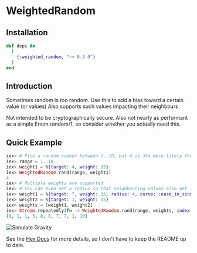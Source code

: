 # WeightedRandom

## Installation

```elixir
def deps do
  [
    {:weighted_random, "~> 0.3.0"}
  ]
end
```

## Introduction

Sometimes random is *too* random. Use this to add a bias toward a certain value (or values)
Also supports such values impacting their neighbours

Not intended to be cryptographically secure.
Also not nearly as performant as a simple Enum.random/1, so consider whether you actually need this.

## Quick Example
```elixir
iex> # Pick a random number between 1..10, but 4 is 35x more likely than any other given number
iex> range = 1..10
iex> weight1 = %{target: 4, weight: 35}
iex> WeightedRandom.rand(range, weight1)
4
iex> # Multiple weights are supported
iex> # You can even set a radius so that neighbouring values also get some added weight
iex> weight1 = %{target: 7, weight: 15, radius: 4, curve: :ease_in_sine}
iex> weight2 = %{target: 1, weight: 35}
iex> weights = [weight1, weight2]
iex> Stream.repeatedly(fn -> WeightedRandom.rand(range, weights, index: false) end) |> Enum.take(10)
[8, 1, 1, 5, 8, 6, 7, 7, 1, 10]
```

![Simulate Gravity](https://upload.wikimedia.org/wikipedia/commons/f/f3/Schwarzchild-metric.jpg)


See the [Hex Docs](https://hexdocs.pm/weighted_random/WeightedRandom.html) for more details, so I don't have to keep the README up to date.
